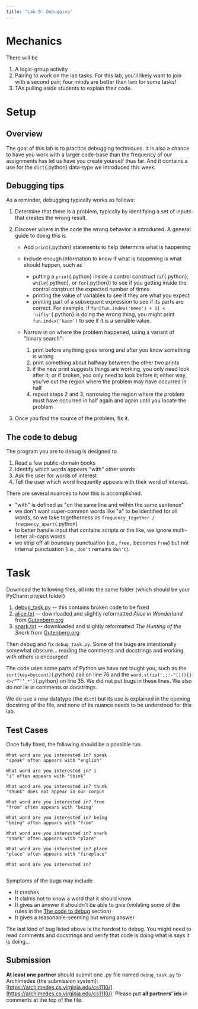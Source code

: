 ```yaml
---
title: "Lab 9: Debugging"
...
```


# Mechanics

There will be 

1.  A logic-group activity
2.  Pairing to work on the lab tasks.
    For this lab, you'll likely want to join with a second pair; four minds are better than two for some tasks!
3.  TAs pulling aside students to explain their code.

# Setup


## Overview

The goal of this lab is to practice debugging techniques.
It is also a chance to have you work with a larger code-base than the frequency of our assignments has let us have you create yourself thus far.
And it contains a use for the `dict`{.python} data-type we introduced this week.

## Debugging tips

As a reminder, debugging typically works as follows:

1.  Determine that there is a problem, typically by identifying a set of inputs that creates the wrong result.

2.  Discover where in the code the wrong behavior is introduced.  A general guide to doing this is

    -   Add `print`{.python} statements to help determine what is happening

    -   Include enough information to know if what is happening is what should happen, such as

        -   putting a `print`{.python} inside a control construct (`if`{.python}, `while`{.python}, or `for`{.python}) to see if you getting inside the control construct the expected number of times
        -   printing the value of variables to see if they are what you expect
        -   printing part of a subsequent expression to see if its parts are correct.  For example, if `fun[fun.index('keen') + 1] < 'nifty'`{.python} is doing the wrong thing, you might print `fun.index('keen')` to see if it is a sensible value.
    
    -   Narrow in on where the problem happened, using a variant of "binary search":
        
        1.  print before anything goes wrong and after you know something is wrong
        2.  print something about halfway between the other two prints
        3.  if the new print suggests things are working, you only need look after it; or if broken, you only need to look before it; either way, you've cut the region where the problem may have occurred in half
        4.  repeat steps 2 and 3, narrowing the region where the problem must have occurred in half again and again until you locate the problem
    
3.  Once you find the source of the problem, fix it.

## The code to debug

The program you are to debug is designed to

1.  Read a few public-domain books
2.  Identify which words appears "with" other words
3.  Ask the user for words of interest
4.  Tell the user which word frequently appears with their word of interest.

There are several nuances to how this is accomplished.

-   "with" is defined as "on the same line and within the same sentence"
-   we don't want super-common words like "a" to be identified for all words, so we take togetherness as `frequency_together / frequency_apart`{.python}
-   to better handle input that contains scripts or the like, we ignore multi-letter all-caps words
-   we strip off all boundary punctuation (i.e., `free,` becomes `free`) but not internal punctuation (i.e., `don't` remains `don't`).

# Task

Download the following files, all into the same folder (which should be your PyCharm project folder)

1.  [debug_task.py](files/debug_task.py) -- this contains broken code to be fixed
2.  [alice.txt](files/alice.txt) -- downloaded and slightly reformatted *Alice in Wonderland* from [Gutenberg.org](http://www.gutenberg.org/ebooks/11)
2.  [snark.txt](files/snark.txt) -- downloaded and slightly reformatted *The Hunting of the Snark* from [Gutenberg.org](http://www.gutenberg.org/ebooks/13)

Then debug and fix `debug_task.py`.
Some of the bugs are intentionally somewhat obscure… reading the comments and docstrings and working with others is encourged!

The code uses some parts of Python we have not taught you,
such as the `sort(key=bycount)`{.python} call on line 76 and the `word.strip(',;:-"[](){}<>/“”‘’_*')`{.python} on line 35.
We did not put bugs in these lines.
We also do not lie in comments or docstrings.

We do use a new datatype (the `dict`) but its use is explained in the opening docstring of the file, and none of its nuance needs to be understood for this lab.

## Test Cases

Once fully fixed, the following should be a possible run.

    What word are you interested in? speak
    "speak" often appears with "english"

    What word are you interested in? i
    "i" often appears with "think"

    What word are you interested in? thunk
    "thunk" does not appear in our corpus

    What word are you interested in? from
    "from" often appears with "being"

    What word are you interested in? being
    "being" often appears with "from"

    What word are you interested in? snark
    "snark" often appears with "place"

    What word are you interested in? place
    "place" often appears with "fireplace"

    What word are you interested in? 
     

Symptoms of the bugs may include

-   It crashes
-   It claims not to know a word that it should know
-   It gives an answer it shouldn't be able to give (violating some of the rules in the [The code to debug](#the-code-to-debug) section)
-   It gives a reasonable-seeming but wrong answer

The last kind of bug listed above is the hardest to debug.
You might need to read comments and docstrings and verify that code is doing what is says it is doing…



## Submission

**At least one partner** should submit one .py file named `debug_task.py` to Archimedes (the submission system):
[https://archimedes.cs.virginia.edu/cs1110/](https://archimedes.cs.virginia.edu/cs1110/).
Please put **all partners' ids** in comments at the top of the file.

